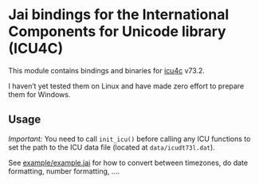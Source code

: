 # Jai bindings for the International Components for Unicode library (ICU4C)

This module contains bindings and binaries for [icu4c](https://github.com/unicode-org/icu) v73.2.

I haven’t yet tested them on Linux and have made zero effort to prepare them for Windows.

## Usage

*Important:* You need to call `init_icu()` before calling any ICU functions to set the path to the ICU data file (located at `data/icudt73l.dat`).

See [example/example.jai](./example/example.jai) for how to convert between timezones, do date formatting, number formatting, ….
